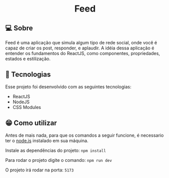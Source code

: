 <h1 align="center">
    Feed
</h1>

## 💻 Sobre

Feed é uma aplicação que simula algum tipo de rede social, onde você é capaz de criar os post, responder, e aplaudir. A idéia dessa aplicação é entender os fundamentos do ReactJS, como componentes, propriedades, estados e estilização.

## 🚀 Tecnologias

Esse projeto foi desenvolvido com as seguintes tecnologias:

- ReactJS
- NodeJS
- CSS Modules

## 😁 Como utilizar

Antes de mais nada, para que os comandos a seguir funcione, é necessario ter o <a href='https://nodejs.org/en/' target='_blank'>node.js</a> instalado em sua máquina.

Instale as dependências do projeto: `npm install`

Para rodar o projeto digite o comando: `npm run dev`

O projeto irá rodar na porta: `5173`